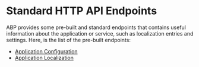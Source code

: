 # Standard HTTP API Endpoints

ABP provides some pre-built and standard endpoints that contains useful information about the application or service, such as localization entries and settings. Here, is the list of the pre-built endpoints:

* [Application Configuration](./configuration.md)
* [Application Localization](./localization.md)